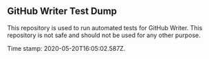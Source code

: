 ## GitHub Writer Test Dump

This repository is used to run automated tests for GitHub Writer.
This repository is not safe and should not be used for any other purpose.

Time stamp: 2020-05-20T16:05:02.587Z.
